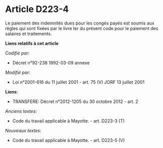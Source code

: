 # Article D223-4

Le paiement des indemnités dues pour les congés payés est soumis aux règles qui sont fixées par le livre Ier du présent code
pour le paiement des salaires et traitements.

**Liens relatifs à cet article**

_Codifié par_:

  - Décret n°92-238 1992-03-09 annexe

_Modifié par_:

  - Loi n°2001-616 du 11 juillet 2001 - art. 75 (V) JORF 13 juillet 2001

**Liens**:

  - TRANSFERE: Décret n°2012-1205 du 30 octobre 2012 - art. 2

_Anciens textes_:

  - Code du travail applicable à Mayotte. - art. D223-3 (T)

_Nouveaux textes_:

  - Code du travail applicable à Mayotte. - art. D223-5 (V)
